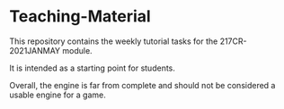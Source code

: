 # Teaching-Material

This repository contains the weekly tutorial tasks for the 217CR-2021JANMAY module.

It is intended as a starting point for students.

Overall, the engine is far from complete and should not be considered a usable engine for a game.
